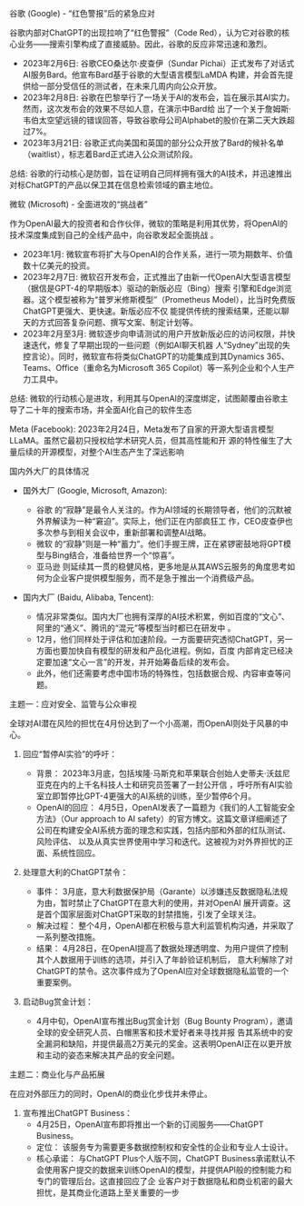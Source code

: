 谷歌 (Google) - “红色警报”后的紧急应对

谷歌内部对ChatGPT的出现拉响了“红色警报”（Code Red），认为它对谷歌的核心业务——搜索引擎构成了直接威胁。因此，谷歌的反应非常迅速和激烈。

- 2023年2月6日: 谷歌CEO桑达尔·皮查伊（Sundar Pichai）正式发布了对话式AI服务Bard。他宣布Bard基于谷歌的大型语言模型LaMDA
  构建，并会首先提供给一部分受信任的测试者，在未来几周内向公众开放。
- 2023年2月8日: 谷歌在巴黎举行了一场关于AI的发布会，旨在展示其AI实力。然而，这次发布会的效果不尽如人意，在演示中Bard给
  出了一个关于詹姆斯·韦伯太空望远镜的错误回答，导致谷歌母公司Alphabet的股价在第二天大跌超过7%。
- 2023年3月21日: 谷歌正式向美国和英国的部分公众开放了Bard的候补名单（waitlist），标志着Bard正式进入公众测试阶段。

总结:
谷歌的行动核心是防御，旨在证明自己同样拥有强大的AI技术，并迅速推出对标ChatGPT的产品以保卫其在信息检索领域的霸主地位。

微软 (Microsoft) - 全面进攻的“挑战者”

作为OpenAI最大的投资者和合作伙伴，微软的策略是利用其优势，将OpenAI的技术深度集成到自己的全线产品中，向谷歌发起全面挑战
。

- 2023年1月: 微软宣布将扩大与OpenAI的合作关系，进行一项为期数年、价值数十亿美元的投资。
- 2023年2月7日: 微软召开发布会，正式推出了由新一代OpenAI大型语言模型（据信是GPT-4的早期版本）驱动的新版必应（Bing）搜索
  引擎和Edge浏览器。这个模型被称为“普罗米修斯模型”（Prometheus Model），比当时免费版ChatGPT更强大、更快速。新版必应不仅
  能提供传统的搜索结果，还能以聊天的方式回答复杂问题、撰写文案、制定计划等。
- 2023年2月至3月: 微软逐步向申请测试的用户开放新版必应的访问权限，并快速迭代，修复了早期出现的一些问题（例如AI聊天机器
  人“Sydney”出现的失控言论）。同时，微软宣布将类似ChatGPT的功能集成到其Dynamics 365、Teams、Office（重命名为Microsoft
  365 Copilot）等一系列企业和个人生产力工具中。

总结: 微软的行动核心是进攻，利用其与OpenAI的深度绑定，试图颠覆由谷歌主导了二十年的搜索市场，并全面AI化自己的软件生态

Meta (Facebook): 2023年2月24日，Meta发布了自家的开源大型语言模型LLaMA。虽然它最初只授权给学术研究人员，但其高性能和开
源的特性催生了大量后续的开源模型，对整个AI生态产生了深远影响

国内外大厂的具体情况

- 国外大厂 (Google, Microsoft, Amazon):

  - 谷歌 的“寂静”是最令人关注的。作为AI领域的长期领导者，他们的沉默被外界解读为一种“窘迫”。实际上，他们正在内部疯狂工
    作，CEO皮查伊也多次参与到相关会议中，重新部署和调整AI战略。
  - 微软 的“寂静”则是一种“蓄力”。他们手握王牌，正在紧锣密鼓地将GPT模型与Bing结合，准备给世界一个“惊喜”。
  - 亚马逊
    则延续其一贯的稳健风格，更多地是从其AWS云服务的角度思考如何为企业客户提供模型服务，而不是急于推出一个消费级产品。

- 国内大厂 (Baidu, Alibaba, Tencent):
  - 情况非常类似。国内大厂也拥有深厚的AI技术积累，例如百度的“文心”、阿里的“通义”、腾讯的“混元”等模型当时都已在研发中
    。
  - 12月，他们同样处于评估和加速阶段。一方面要研究透彻ChatGPT，另一方面也要加快自有模型的研发和产品化进程。例如，百度
    内部肯定已经决定要加速“文心一言”的开发，并开始筹备后续的发布会。
  - 此外，他们还需要考虑中国市场的特殊性，包括数据合规、内容审查等问题。

主题一：应对安全、监管与公众审视

全球对AI潜在风险的担忧在4月份达到了一个小高潮，而OpenAI则处于风暴的中心。

1.  回应“暂停AI实验”的呼吁：

    - 背景： 2023年3月底，包括埃隆·马斯克和苹果联合创始人史蒂夫·沃兹尼亚克在内的上千名科技人士和研究员签署了一封公开信
      ，呼吁所有AI实验室立即暂停比GPT-4更强大的AI系统的训练，至少暂停6个月。
    - OpenAI的回应： 4月5日，OpenAI发表了一篇题为《我们的人工智能安全方法》（Our approach to AI
      safety）的官方博文。这篇文章详细阐述了公司在构建安全AI系统方面的理念和实践，包括内部和外部的红队测试、风险评估、
      以及从真实世界使用中学习和迭代。这被视为对外界担忧的正面、系统性回应。

2.  处理意大利的ChatGPT禁令：

    - 事件： 3月底，意大利数据保护局（Garante）以涉嫌违反数据隐私法规为由，暂时禁止了ChatGPT在意大利的使用，并对OpenAI
      展开调查。这是首个国家层面对ChatGPT采取的封禁措施，引发了全球关注。
    - 解决过程： 整个4月，OpenAI都在积极与意大利监管机构沟通，并采取了一系列整改措施。
    - 结果： 4月28日，在OpenAI提高了数据处理透明度、为用户提供了控制其个人数据用于训练的选项，并引入了年龄验证机制后，
      意大利解除了对ChatGPT的禁令。这次事件成为了OpenAI应对全球数据隐私监管的一个重要案例。

3.  启动Bug赏金计划：
    - 4月中旬，OpenAI宣布推出Bug赏金计划（Bug Bounty Program），邀请全球的安全研究人员、白帽黑客和技术爱好者来寻找并报
      告其系统中的安全漏洞和缺陷，并提供最高2万美元的奖金。这表明OpenAI正在以更开放和主动的姿态来解决其产品的安全问题。

主题二：商业化与产品拓展

在应对外部压力的同时，OpenAI的商业化步伐并未停止。

1.  宣布推出ChatGPT Business：
    - 4月25日，OpenAI宣布即将推出一个新的订阅服务——ChatGPT Business。
    - 定位： 该服务专为需要更多数据控制权和安全性的企业和专业人士设计。
    - 核心承诺： 与ChatGPT Plus个人版不同，ChatGPT
      Business承诺默认不会使用客户提交的数据来训练OpenAI的模型，并提供API般的控制能力和专门的管理后台。这直接回应了企
      业客户对于数据隐私和商业机密的最大担忧，是其商业化道路上至关重要的一步

